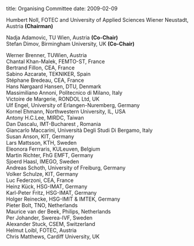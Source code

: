 title: Organising Committee
date: 2009-02-09  

Humbert Noll, FOTEC and University of Applied Sciences Wiener Neustadt, Austria **(Chairman)**  
  
Nadja Adamovic, TU Wien, Austria **(Co-Chair)**  
Stefan Dimov, Birmingham University, UK **(Co-Chair)**  

Werner Brenner, TUWien, Austria  
Chantal Khan-Malek, FEMTO-ST, France  
Bertrand Fillon, CEA, France  
Sabino Azcarate, TEKNIKER, Spain  
Stéphane Bredeau, CEA, France  
Hans Nørgaard Hansen, DTU, Denmark  
Massimiliano Annoni, Politecnico di Milano, Italy  
Victoire de Margerie, RONDOL Ltd, UK  
Ulf Engel, University of Erlangen-Nuremberg, Germany  
Kornel Ehmann, Northwestern University, IL, USA  
Antony H.C.Lee, MIRDC, Taiwan  
Dan Dascalu, IMT-Bucharest , Romania  
Giancarlo Maccarini, Università Degli Studi Di Bergamo, Italy    
Susan Anson, KIT, Germany  
Lars Mattsson, KTH, Sweden   
Eleonora Ferrraris, KULeuven, Belgium  
Martin Richter, FhG EMFT, Germany  
Sjoerd Haasl, IMEGO, Sweden  
Andreas Schoth, University of Freiburg, Germany  
Volker Schulze, KIT, Germany  
Luc Federzoni, CEA, France  
Heinz Kück, HSG-IMAT, Germany  
Karl-Peter Fritz, HSG-IMAT, Germany  
Holger Reinecke,  HSG-IMIT & IMTEK, Germany  
Pieter Bolt, TNO, Netherlands  
Maurice van der Beek, Philips, Netherlands  
Per Johander, Swerea-IVF, Sweden  
Alexander Stuck, CSEM, Switzerland  
Helmut Loibl, FOTEC, Austria  
Chris Matthews, Cardiff University, UK